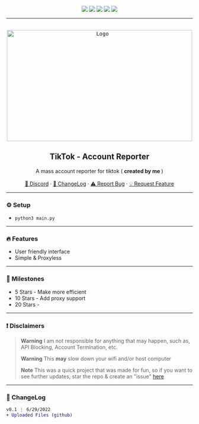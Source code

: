 <div id="top"></div>
<p align="center">
  <img src="https://img.shields.io/github/contributors/imvast/Tiktok-MassReporter.svg?style=for-the-badge"/>
  <img src="https://img.shields.io/github/forks/imvast/Tiktok-MassReporter.svg?style=for-the-badge"/>
  <img src="https://img.shields.io/github/stars/imvast/Tiktok-MassReporter.svg?style=for-the-badge"/>
  <img src="https://img.shields.io/github/issues/imvast/Tiktok-MassReporter.svg?style=for-the-badge"/>
  <img src="https://img.shields.io/github/license/imvast/Tiktok-MassReporter.svg?style=for-the-badge"/>
</p>
  
---------------------------------------

<br/>
<div align="center">
  <kbd>
  <a href="https://github.com/imvast/Tiktok-MassReporter">
    <img src="https://www.payetteforward.com/wp-content/uploads/2018/12/TikTok-Not-Working-On-iPhone-Heres-The-Fix.jpg" alt="Logo" width="500" height="300">
  </a>
  </kbd>
  
  <h2 align="center">TikTok - Account Reporter</h2>

  <p align="center">
    A mass account reporter for tiktok ( <b> created by me </b> )
    <br />
    <br />
    <a href="https://discord.gg/fry">🌌 Discord</a>
    ·
    <a href="https://github.com/imvast/Tiktok-MassReporter#-changelog">📜 ChangeLog</a>
    ·
    <a href="https://github.com/imvast/Tiktok-MassReporter/issues">⚠️ Report Bug</a>
    ·
    <a href="https://github.com/imvast/Tiktok-MassReporter/issues">💡 Request Feature</a>
  </p>
</div>

---------------------------------------

### ⚙️ Setup
+ `python3 main.py`

---------------------------------------

### 🔥 Features
* User friendly interface
* Simple & Proxyless

---------------------------------------

### 🚀 Milestones
* 5 Stars - Make more efficient
* 10 Stars - Add proxy support
* 20 Stars - 

---------------------------------------

### ❗ Disclaimers
> **Warning** I am not responsible for anything that may happen, such as, API Blocking, Account Termination, etc.
> 
> **Warning** This **may** slow down your wifi and/or host computer
> 
> **Note** This was a quick project that was made for fun, so if you want to see further updates, star the repo & create an "issue" [here](https://github.com/imvast/Tiktok-MassReporter/issues/new/choose)

---------------------------------------

### 📜 ChangeLog

```diff
v0.1 ⋮ 6/29/2022
+ Uploaded Files (github)
```
